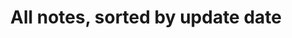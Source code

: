 ---
layout: sort_updated
pages:
- {date_created: '2020-05-13', date_updated: '2020-05-13', page_url: index, title: Notes}
- {date_created: '2020-05-13', date_updated: '2020-05-13', page_url: digital-garden-test-note-2,
  title: Digital Garden Test $Note '2'}
- {date_created: '2020-05-13', date_updated: '2020-05-13', page_url: digital-garden-test-note-1,
  title: Digital Garden Test Note 1}
title: All notes, sorted by update date

---